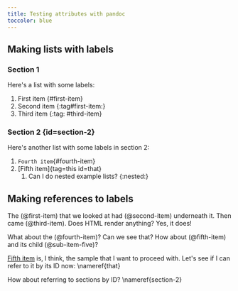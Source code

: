 ```yaml
---
title: Testing attributes with pandoc
toccolor: blue
---
```


Making lists with labels
------------------------

### Section 1

Here's a list with some labels:

1. First item {#first-item}
2. Second item {:tag#first-item:}
3. Third item {:tag: #third-item}

### Section 2 {id=section-2}

Here's another list with some labels in section 2:

1. `Fourth item`{#fourth-item}
2. [Fifth item]{tag=this id=that}
    1. Can I do nested example lists? {:nested:}

Making references to labels
---------------------------

The (@first-item) that we looked at had (@second-item) underneath it. Then
came (@third-item). Does HTML render anything? Yes, it does!

What about the (@fourth-item)? Can we see that? How about (@fifth-item) and its
child (@sub-item-five)?

[Fifth item](#that) is, I think, the sample that I want to proceed with. Let's
see if I can refer to it by its ID now: \nameref{that}

How about referring to sections by ID? \nameref{section-2}
